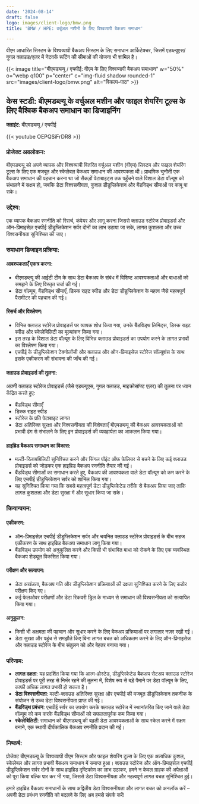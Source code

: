 ```yaml
---
date: '2024-08-14'
draft: false
logo: images/client-logo/bmw.png
title: 'BMW / HPE: वर्चुअल मशीनों के लिए विश्वव्यापी बैकअप समाधान'

---
```

वीएम आधारित सिस्टम के विश्वव्यापी बैकअप सिस्टम के लिए समाधान आर्किटेक्चर, जिसमें एडब्ल्यूएस/गुगल क्लाउड/एज़र में नेटवर्क रूटिंग की सीमाओं की योजना भी शामिल है।

{{< image title="बीएमडब्ल्यू / एचपीई: वीएम के लिए विश्वव्यापी बैकअप समाधान" w="50%" o="webp q100" p="center" c="img-fluid shadow rounded-1" src="images/client-logo/bmw.png" alt="विकल्प-पाठ" >}}

## केस स्टडी: बीएमडब्ल्यू के वर्चुअल मशीन और फाइल शेयरिंग टूल्स के लिए वैश्विक बैकअप समाधान का डिजाइनिंग

**क्लाइंट**: बीएमडब्ल्यू / एचपीई

{{< youtube OEPQSiFrDR8 >}}

### प्रोजेक्ट अवलोकन:

बीएमडब्ल्यू को अपने व्यापक और विश्वव्यापी वितरित वर्चुअल मशीन (वीएम) सिस्टम और फाइल शेयरिंग टूल्स के लिए एक मजबूत और स्केलेबल बैकअप समाधान की आवश्यकता थी। प्राथमिक चुनौती एक बैकअप समाधान की पहचान करना था जो सैकड़ों पेटाबाइट्स तक पहुँचने वाले विशाल डेटा वॉल्यूम को संभालने में सक्षम हो, जबकि डेटा विश्वसनीयता, कुशल डीडुप्लिकेशन और बैंडविड्थ सीमाओं पर काबू पा सके।

### उद्देश्य:

एक व्यापक बैकअप रणनीति को रिसर्च, कंपेयर और लागू करना जिससे क्लाउड स्टोरेज प्रोवाइडर्स और ऑन-प्रिमाइसेज़ एचपीई डीडुप्लिकेशन सर्वर दोनों का लाभ उठाया जा सके, लागत कुशलता और उच्च विश्वसनीयता सुनिश्चित की जाए।

### समाधान डिजाइन प्रक्रिया:

#### आवश्यकताएँ एकत्र करना:

- बीएमडब्ल्यू की आईटी टीम के साथ डेटा बैकअप के संबंध में विशिष्ट आवश्यकताओं और बाधाओं को समझने के लिए विस्तृत चर्चा की गई।
- डेटा वॉल्यूम, बैंडविड्थ सीमाएँ, डिस्क राइट स्पीड और डेटा डीडुप्लिकेशन के महत्व जैसे महत्वपूर्ण पैरामीटर की पहचान की गई।

#### रिसर्च और विश्लेषण:

- विभिन्न क्लाउड स्टोरेज प्रोवाइडर्स पर व्यापक शोध किया गया, उनके बैंडविड्थ लिमिट्स, डिस्क राइट स्पीड और स्केलेबिलिटी का मूल्यांकन किया गया।
- इस तरह के विशाल डेटा वॉल्यूम के लिए विभिन्न क्लाउड प्रोवाइडर्स का उपयोग करने के लागत प्रभावों का विश्लेषण किया गया।
- एचपीई के डीडुप्लिकेशन टेक्नोलॉजी और क्लाउड और ऑन-प्रिमाइसेज़ स्टोरेज सॉल्यूशंस के साथ इसके एकीकरण की संभावना की जाँच की गई।

#### क्लाउड प्रोवाइडर्स की तुलना:

अग्रणी क्लाउड स्टोरेज प्रोवाइडर्स (जैसे एडब्ल्यूएस, गुगल क्लाउड, माइक्रोसॉफ्ट एज़र) की तुलना पर ध्यान केंद्रित करते हुए:
- बैंडविड्थ सीमाएँ
- डिस्क राइट स्पीड
- स्टोरेज के प्रति पेटाबाइट लागत
- डेटा अतिरिक्त सुरक्षा और विश्वसनीयता की विशेषताएँ
बीएमडब्ल्यू की बैकअप आवश्यकताओं को प्रभावी ढंग से संभालने के लिए इन प्रोवाइडर्स की व्यवहार्यता का आकलन किया गया।

#### हाइब्रिड बैकअप समाधान का विकास:

- मल्टी-रिलायबिलिटी सुनिश्चित करने और सिंगल पॉइंट ऑफ फेलियर से बचने के लिए कई क्लाउड प्रोवाइडर्स को जोड़कर एक हाइब्रिड बैकअप रणनीति तैयार की गई।
- बैंडविड्थ सीमाओं का समाधान करते हुए, बैकअप की आवश्यकता वाले डेटा वॉल्यूम को कम करने के लिए एचपीई डीडुप्लिकेशन सर्वर को शामिल किया गया।
- यह सुनिश्चित किया गया कि सबसे महत्वपूर्ण डेटा डीडुप्लिकेटेड तरीके से बैकअप लिया जाए ताकि लागत कुशलता और डेटा सुरक्षा में और सुधार किया जा सके।

### क्रियान्वयन:

#### एकीकरण:

- ऑन-प्रिमाइसेज़ एचपीई डीडुप्लिकेशन सर्वर और चयनित क्लाउड स्टोरेज प्रोवाइडर्स के बीच सहज एकीकरण के साथ हाइब्रिड बैकअप समाधान लागू किया गया।
- बैंडविड्थ उपयोग को अनुकूलित करने और किसी भी संभावित बाधा को रोकने के लिए एक व्यवस्थित बैकअप शेड्यूल विकसित किया गया।

#### परीक्षण और सत्यापन:

- डेटा अखंडता, बैकअप गति और डीडुप्लिकेशन प्रक्रियाओं की दक्षता सुनिश्चित करने के लिए कठोर परीक्षण किए गए।
- कई फेलओवर परीक्षणों और डेटा रिकवरी ड्रिल के माध्यम से समाधान की विश्वसनीयता को सत्यापित किया गया।

#### अनुकूलन:

- किसी भी अक्षमता की पहचान और सुधार करने के लिए बैकअप प्रक्रियाओं पर लगातार नज़र रखी गई।
- डेटा सुरक्षा और पहुंच से समझौते किए बिना लागत बचत को अधिकतम करने के लिए ऑन-प्रिमाइसेज़ और क्लाउड स्टोरेज के बीच संतुलन को और बेहतर बनाया गया।

### परिणाम:

- **लागत दक्षता**: यह प्रदर्शित किया गया कि आत्म-होस्टेड, डीडुप्लिकेटेड बैकअप सेटअप क्लाउड स्टोरेज प्रोवाइडर्स पर पूरी तरह से निर्भर रहने की तुलना में, विशेष रूप से बड़े पैमाने पर डेटा वॉल्यूम के लिए, काफी अधिक लागत प्रभावी हो सकता है।
- **डेटा विश्वसनीयता**: मल्टी-क्लाउड अतिरिक्त सुरक्षा और एचपीई की मजबूत डीडुप्लिकेशन तकनीक के संयोजन से उच्च डेटा विश्वसनीयता प्राप्त की गई।
- **बैंडविड्थ प्रबंधन**: एचपीई सर्वर का उपयोग करके क्लाउड स्टोरेज में स्थानांतरित किए जाने वाले डेटा वॉल्यूम को कम करके बैंडविड्थ सीमाओं को सफलतापूर्वक कम किया गया।
- **स्केलेबिलिटी**: समाधान को बीएमडब्ल्यू की बढ़ती डेटा आवश्यकताओं के साथ स्केल करने में सक्षम बनाने, एक स्थायी दीर्घकालिक बैकअप रणनीति प्रदान की गई।

### निष्कर्ष:

प्रोजेक्ट बीएमडब्ल्यू के विश्वव्यापी वीएम सिस्टम और फाइल शेयरिंग टूल्स के लिए एक अत्यधिक कुशल, स्केलेबल और लागत प्रभावी बैकअप समाधान में समाप्त हुआ। क्लाउड स्टोरेज और ऑन-प्रिमाइसेज़ एचपीई डीडुप्लिकेशन सर्वर दोनों के साथ हाइब्रिड दृष्टिकोण का लाभ उठाकर, हमने न केवल ग्राहक की अपेक्षाओं को पूरा किया बल्कि पार कर भी गया, जिससे डेटा विश्वसनीयता और महत्वपूर्ण लागत बचत सुनिश्चित हुई।

हमारे हाइब्रिड बैकअप समाधानों के साथ अद्वितीय डेटा विश्वसनीयता और लागत बचत को अनलॉक करें – अपनी डेटा प्रबंधन रणनीति को बदलने के लिए अब हमसे संपर्क करें!
